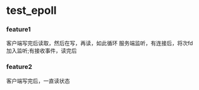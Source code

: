 # test_epoll
### feature1
客户端写完后读取，然后在写，再读，如此循环
服务端监听，有连接后，将次fd加入监听;有接收事件，读完后

### feature2
客户端写完后，一直读状态
